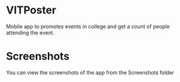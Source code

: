 # VITPoster
Mobile app to promotes events in college and get a count of people attending the event.

# Screenshots
You can view the screenshots of the app from the Screenshots folder
